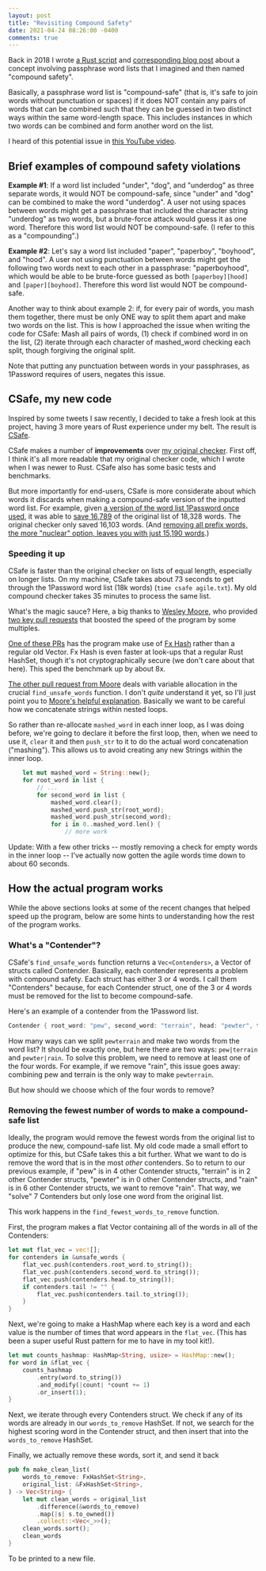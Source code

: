 ```yaml
---
layout: post
title: "Revisiting Compound Safety"
date: 2021-04-24 08:26:00 -0400
comments: true
---
```


Back in 2018 I wrote [a Rust script](https://github.com/sts10/compound-passphrase-list-safety-checker) and [corresponding blog post](https://sts10.github.io/2018/05/05/compound-passphrase-list-safety-checker.html) about a concept involving passphrase word lists that I imagined and then named "compound safety".

Basically, a passphrase word list is "compound-safe" (that is, it's safe to join words without punctuation or spaces) if it does NOT contain any pairs of words that can be combined such that they can be guessed in two distinct ways within the same word-length space. This includes instances in which two words can be combined and form another word on the list.

I heard of this potential issue in [this YouTube video](https://youtu.be/Pe_3cFuSw1E?t=8m36s). 

## Brief examples of compound safety violations

**Example #1**: If a word list included "under", "dog", and "underdog" as three separate words, it would NOT be compound-safe, since "under" and "dog" can be combined to make the word "underdog". A user not using spaces between words might get a passphrase that included the character string "underdog" as two words, but a brute-force attack would guess it as one word. Therefore this word list would NOT be compound-safe. (I refer to this as a "compounding".)

**Example #2**: Let's say a word list included "paper", "paperboy", "boyhood", and "hood". A user not using punctuation between words might get the following two words next to each other in a passphrase: "paperboyhood", which would be able to be brute-force guessed as both `[paperboy][hood]` and `[paper][boyhood]`. Therefore this word list would NOT be compound-safe. 

Another way to think about example 2: if, for every pair of words, you mash them together, there must be only ONE way to split them apart and make two words on the list. This is how I approached the issue when writing the code for CSafe: Mash all pairs of words, (1) check if combined word in on the list, (2) iterate through each character of mashed_word checking each split, though forgiving the original split.

Note that putting any punctuation between words in your passphrases, as 1Password requires of users, negates this issue.

## CSafe, my new code 

Inspired by some tweets I saw recently, I decided to take a fresh look at this project, having 3 more years of Rust experience under my belt. The result is [CSafe](https://github.com/sts10/csafe). 

CSafe makes a number of **improvements** over [my original checker](https://github.com/sts10/compound-passphrase-list-safety-checker). First off, I think it's all more readable that my original checker code, which I wrote when I was newer to Rust. CSafe also has some basic tests and benchmarks.

But more importantly for end-users, CSafe is more considerate about which words it discards when making a compound-safe version of the inputted word list. For example, given [a version of the word list 1Password once used](https://github.com/sts10/csafe/blob/main/word_lists/agile_words.txt), it was able to [save 16,789](https://github.com/sts10/csafe/blob/main/word_lists/agile_words.txt.csafe) of the original list of 18,328 words. The original checker only saved 16,103 words. (And [removing all prefix words, the more "nuclear" option, leaves you with just 15,190 words](https://github.com/sts10/prefix-safety-checker/blob/master/word_lists/agile_words.txt.no-prefix).) 

### Speeding it up

CSafe is faster than the original checker on lists of equal length, especially on longer lists. On my machine, CSafe takes about 73 seconds to get through the 1Password word list (18k words) (`time csafe agile.txt`). My old compound checker takes 35 minutes to process the same list.

What's the magic sauce? Here, a big thanks to [Wesley Moore](https://github.com/wezm), who provided [two key pull requests](https://github.com/sts10/csafe/pulls?q=is%3Apr+is%3Aclosed+author%3Awezm) that boosted the speed of the program by some multiples. 

[One of these PRs](https://github.com/sts10/csafe/pull/2) has the program make use of [Fx Hash](https://github.com/cbreeden/fxhash) rather than a regular old Vector. Fx Hash is even faster at look-ups that a regular Rust HashSet, though it's not cryptographically secure (we don't care about that here). This sped the benchmark up by about 8x.

[The other pull request from Moore](https://github.com/sts10/csafe/pull/3) deals with variable allocation in the crucial `find_unsafe_words` function. I don't _quite_ understand it yet, so I'll just point you to [Moore's helpful explanation](https://github.com/sts10/csafe/pull/3#issuecomment-826252236). Basically we want to be careful how we concatenate strings within nested loops. 

So rather than re-allocate `mashed_word` in each inner loop, as I was doing before, we're going to declare it before the first loop, then, when we need to use it, `clear` it and then `push_str` to it to do the actual word concatenation ("mashing"). This allows us to avoid creating any new Strings within the inner loop.

```rust
    let mut mashed_word = String::new();
    for root_word in list {
        // ...
        for second_word in list {
            mashed_word.clear();
            mashed_word.push_str(root_word);
            mashed_word.push_str(second_word);
            for i in 0..mashed_word.len() {
                // more work
```

Update: With a few other tricks -- mostly removing a check for empty words in the inner loop -- I've actually now gotten the agile words time down to about 60 seconds. 

## How the actual program works

While the above sections looks at some of the recent changes that helped speed up the program, below are some hints to understanding how the rest of the program works.

### What's a "Contender"?

CSafe's `find_unsafe_words` function returns a `Vec<Contenders>`, a Vector of structs called Contender. Basically, each contender represents a problem with compound safety. Each struct has either 3 or 4 words. I call them "Contenders" because, for each Contender struct, one of the 3 or 4 words must be removed for the list to become compound-safe. 

Here's an example of a contender from the 1Password list. 

```rust
Contender { root_word: "pew", second_word: "terrain", head: "pewter", tail: "rain" }
```

How many ways can we split `pewterrain` and make two words from the word list? It should be exactly one, but here there are two ways: `pew|terrain` and `pewter|rain`. To solve this problem, we need to remove at least one of the four words. For example, if we remove "rain", this issue goes away: combining pew and terrain is the only way to make `pewterrain`.

But how should we choose which of the four words to remove? 

### Removing the fewest number of words to make a compound-safe list

Ideally, the program would remove the fewest words from the original list to produce the new, compound-safe list. My old code made a small effort to optimize for this, but CSafe takes this a bit further. What we want to do is remove the word that is in the most _other_ contenders. So to return to our previous example, if "pew" is in 4 other Contender structs, "terrain" is in 2 other Contender structs, "pewter" is in 0 other Contender structs, and "rain" is in 6 other Contender structs, we want to remove "rain". That way, we "solve" 7 Contenders but only lose one word from the original list.

This work happens in the `find_fewest_words_to_remove` function. 

First, the program makes a flat Vector containing all of the words in all of the Contenders:

```rust
let mut flat_vec = vec![];
for contenders in &unsafe_words {
    flat_vec.push(contenders.root_word.to_string());
    flat_vec.push(contenders.second_word.to_string());
    flat_vec.push(contenders.head.to_string());
    if contenders.tail != "" {
        flat_vec.push(contenders.tail.to_string());
    }
}
```

Next, we're going to make a HashMap where each key is a word and each value is the number of times that word appears in the `flat_vec`. (This has been a super useful Rust pattern for me to have in my tool kit!).

```rust
let mut counts_hashmap: HashMap<String, usize> = HashMap::new();
for word in &flat_vec {
    counts_hashmap
        .entry(word.to_string())
        .and_modify(|count| *count += 1)
        .or_insert(1);
}
```

Next, we iterate through every Contenders struct. We check if any of its words are already in our `words_to_remove` HashSet. If not, we search for the highest scoring word in the Contender struct, and then insert that into the `words_to_remove` HashSet.

Finally, we actually remove these words, sort it, and send it back

```rust
pub fn make_clean_list(
    words_to_remove: FxHashSet<String>,
    original_list: &FxHashSet<String>,
) -> Vec<String> {
    let mut clean_words = original_list
        .difference(&words_to_remove)
        .map(|s| s.to_owned())
        .collect::<Vec<_>>();
    clean_words.sort();
    clean_words
}
```

To be printed to a new file.
